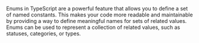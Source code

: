 Enums in TypeScript are a powerful feature that allows you to define a set of named constants.
This makes your code more readable and maintainable by providing a way to define meaningful names for sets of related values. 
Enums can be used to represent a collection of related values, such as statuses, categories, or types.
